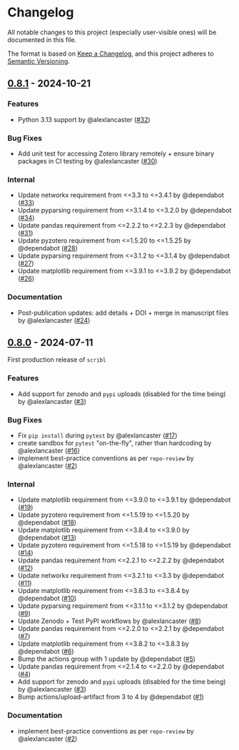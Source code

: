 # Changelog

All notable changes to this project (especially user-visible ones)
will be documented in this file.

The format is based on [Keep a Changelog](https://keepachangelog.com/en/1.0.0/),
and this project adheres to [Semantic Versioning](https://semver.org).

## [0.8.1] - 2024-10-21

### Features

- Python 3.13 support by @alexlancaster ([#32](https://github.com/amberbiology/scribl/pull/32))

### Bug Fixes

- Add unit test for accessing Zotero library remotely + ensure binary packages in CI testing by @alexlancaster ([#30](https://github.com/amberbiology/scribl/pull/30))

### Internal

- Update networkx requirement from \<=3.3 to \<=3.4.1 by @dependabot ([#33](https://github.com/amberbiology/scribl/pull/33))
- Update pyparsing requirement from \<=3.1.4 to \<=3.2.0 by @dependabot ([#34](https://github.com/amberbiology/scribl/pull/34))
- Update pandas requirement from \<=2.2.2 to \<=2.2.3 by @dependabot ([#31](https://github.com/amberbiology/scribl/pull/31))
- Update pyzotero requirement from \<=1.5.20 to \<=1.5.25 by @dependabot ([#28](https://github.com/amberbiology/scribl/pull/28))
- Update pyparsing requirement from \<=3.1.2 to \<=3.1.4 by @dependabot ([#27](https://github.com/amberbiology/scribl/pull/27))
- Update matplotlib requirement from \<=3.9.1 to \<=3.9.2 by @dependabot ([#26](https://github.com/amberbiology/scribl/pull/26))

### Documentation

- Post-publication updates: add details + DOI + merge in manuscript files by @alexlancaster ([#24](https://github.com/amberbiology/scribl/pull/24))

[0.8.1]: https://github.com/amberbiology/scribl/releases/tag/v0.8.1

## [0.8.0] - 2024-07-11

First production release of `scribl`

### Features

- Add support for zenodo and `pypi` uploads (disabled for the time being) by @alexlancaster ([#3](https://github.com/amberbiology/scribl/pull/3))

### Bug Fixes

- Fix `pip install` during `pytest` by @alexlancaster ([#17](https://github.com/amberbiology/scribl/pull/17))
- create sandbox for `pytest` "on-the-fly", rather than hardcoding by @alexlancaster ([#16](https://github.com/amberbiology/scribl/pull/16))
- implement best-practice conventions as per `repo-review` by @alexlancaster ([#2](https://github.com/amberbiology/scribl/pull/2))

### Internal

- Update matplotlib requirement from \<=3.9.0 to \<=3.9.1 by @dependabot ([#19](https://github.com/amberbiology/scribl/pull/19))
- Update pyzotero requirement from \<=1.5.19 to \<=1.5.20 by @dependabot ([#18](https://github.com/amberbiology/scribl/pull/18))
- Update matplotlib requirement from \<=3.8.4 to \<=3.9.0 by @dependabot ([#13](https://github.com/amberbiology/scribl/pull/13))
- Update pyzotero requirement from \<=1.5.18 to \<=1.5.19 by @dependabot ([#14](https://github.com/amberbiology/scribl/pull/14))
- Update pandas requirement from \<=2.2.1 to \<=2.2.2 by @dependabot ([#12](https://github.com/amberbiology/scribl/pull/12))
- Update networkx requirement from \<=3.2.1 to \<=3.3 by @dependabot ([#11](https://github.com/amberbiology/scribl/pull/11))
- Update matplotlib requirement from \<=3.8.3 to \<=3.8.4 by @dependabot ([#10](https://github.com/amberbiology/scribl/pull/10))
- Update pyparsing requirement from \<=3.1.1 to \<=3.1.2 by @dependabot ([#9](https://github.com/amberbiology/scribl/pull/9))
- Update Zenodo + Test PyPI workflows by @alexlancaster ([#8](https://github.com/amberbiology/scribl/pull/8))
- Update pandas requirement from \<=2.2.0 to \<=2.2.1 by @dependabot ([#7](https://github.com/amberbiology/scribl/pull/7))
- Update matplotlib requirement from \<=3.8.2 to \<=3.8.3 by @dependabot ([#6](https://github.com/amberbiology/scribl/pull/6))
- Bump the actions group with 1 update by @dependabot ([#5](https://github.com/amberbiology/scribl/pull/5))
- Update pandas requirement from \<=2.1.4 to \<=2.2.0 by @dependabot ([#4](https://github.com/amberbiology/scribl/pull/4))
- Add support for zenodo and `pypi` uploads (disabled for the time being) by @alexlancaster ([#3](https://github.com/amberbiology/scribl/pull/3))
- Bump actions/upload-artifact from 3 to 4 by @dependabot ([#1](https://github.com/amberbiology/scribl/pull/1))

### Documentation

- implement best-practice conventions as per `repo-review` by @alexlancaster ([#2](https://github.com/amberbiology/scribl/pull/2))

[0.8.0]: https://github.com/amberbiology/scribl/releases/tag/v0.8.0
